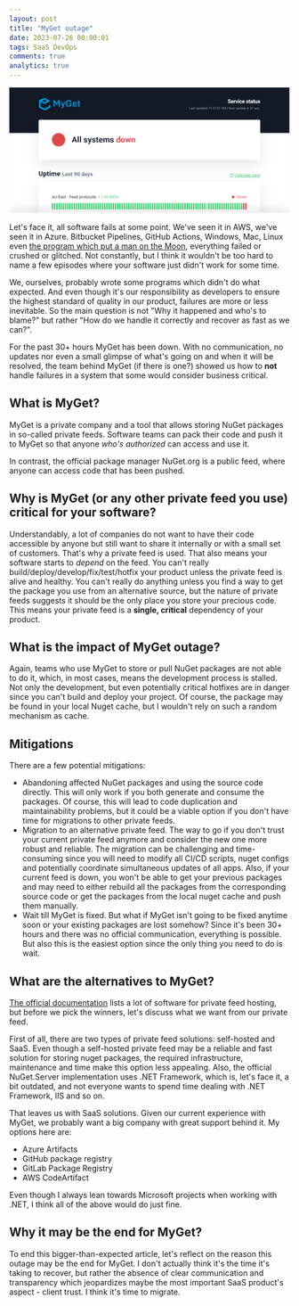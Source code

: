 ```yaml
---
layout: post
title: "MyGet outage"
date: 2023-07-26 00:00:01
tags: SaaS DevOps
comments: true
analytics: true
---
```


<img src='/public/images/MyGetAllSystemDown.png' alt="screenshot of myget status page showing all systems are down"/>

Let's face it, all software fails at some point. We've seen it in AWS, we've seen it in Azure. Bitbucket Pipelines, GitHub Actions, Windows, Mac, Linux even [the program which put a man on the Moon](https://en.wikipedia.org/wiki/Apollo_Guidance_Computer#1201_and_1202_program_alarms), everything failed or crushed or glitched. Not constantly, but I think it wouldn't be too hard to name a few episodes where your software just didn't work for some time.

We, ourselves, probably wrote some programs which didn't do what expected. And even though it's our responsibility as developers to ensure the highest standard of quality in our product, failures are more or less inevitable. So the main question is not "Why it happened and who's to blame?" but rather "How do we handle it correctly and recover as fast as we can?".

For the past 30+ hours MyGet has been down. With no communication, no updates nor even a small glimpse of what's going on and when it will be resolved, the team behind MyGet (if there is one?) showed us how to **not** handle failures in a system that some would consider business critical.
<br>

## What is MyGet?

MyGet is a private company and a tool that allows storing NuGet packages in so-called private feeds. Software teams can pack their code and push it to MyGet so that anyone _who's authorized_ can access and use it.

In contrast, the official package manager NuGet.org is a public feed, where anyone can access code that has been pushed.

## Why is MyGet (or any other private feed you use) critical for your software?

Understandably, a lot of companies do not want to have their code accessible by anyone but still want to share it internally or with a small set of customers. That's why a private feed is used. That also means your software starts to _depend_ on the feed. You can't really build/deploy/develop/fix/test/hotfix your product unless the private feed is alive and healthy. You can't really do anything unless you find a way to get the package you use from an alternative source, but the nature of private feeds suggests it should be the only place you store your precious code. This means your private feed is a **single, critical** dependency of your product.

## What is the impact of MyGet outage?

Again, teams who use MyGet to store or pull NuGet packages are not able to do it, which, in most cases, means the development process is stalled. Not only the development, but even potentially critical hotfixes are in danger since you can't build and deploy your project. Of course, the package may be found in your local Nuget cache, but I wouldn't rely on such a random mechanism as cache.

## Mitigations

There are a few potential mitigations:

- Abandoning affected NuGet packages and using the source code directly. This will only work if you both generate and consume the packages. Of course, this will lead to code duplication and maintainability problems, but it could be a viable option if you don't have time for migrations to other private feeds.
- Migration to an alternative private feed. The way to go if you don't trust your current private feed anymore and consider the new one more robust and reliable. The migration can be challenging and time-consuming since you will need to modify all CI/CD scripts, nuget configs and potentially coordinate simultaneous updates of all apps. Also, if your current feed is down, you won't be able to get your previous packages and may need to either rebuild all the packages from the corresponding source code or get the packages from the local nuget cache and push them manually.
- Wait till MyGet is fixed. But what if MyGet isn't going to be fixed anytime soon or your existing packages are lost somehow? Since it's been 30+ hours and there was no official communication, everything is possible. But also this is the easiest option since the only thing you need to do is wait.

## What are the alternatives to MyGet?

[The official documentation](https://learn.microsoft.com/en-gb/nuget/hosting-packages/overview) lists a lot of software for private feed hosting, but before we pick the winners, let's discuss what we want from our private feed.

First of all, there are two types of private feed solutions: self-hosted and SaaS. Even though a self-hosted private feed may be a reliable and fast solution for storing nuget packages, the required infrastructure, maintenance and time make this option less appealing. Also, the official NuGet.Server implementation uses .NET Framework, which is, let's face it, a bit outdated, and not everyone wants to spend time dealing with .NET Framework, IIS and so on.

That leaves us with SaaS solutions. Given our current experience with MyGet, we probably want a big company with great support behind it. My options here are:

- Azure Artifacts
- GitHub package registry
- GitLab Package Registry
- AWS CodeArtifact

Even though I always lean towards Microsoft projects when working with .NET, I think all of the above would do just fine.

## Why it may be the end for MyGet?

To end this bigger-than-expected article, let's reflect on the reason this outage may be the end for MyGet. I don't actually think it's the time it's taking to recover, but rather the absence of clear communication and transparency which jeopardizes maybe the most important SaaS product's aspect - client trust. I think it's time to migrate.
